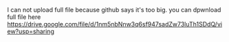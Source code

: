 I can not upload full file because github says it's too big. 
you can dpwnload full file here https://drive.google.com/file/d/1nm5nbNnw3q6sf947sadZw73luTh1SDdQ/view?usp=sharing
